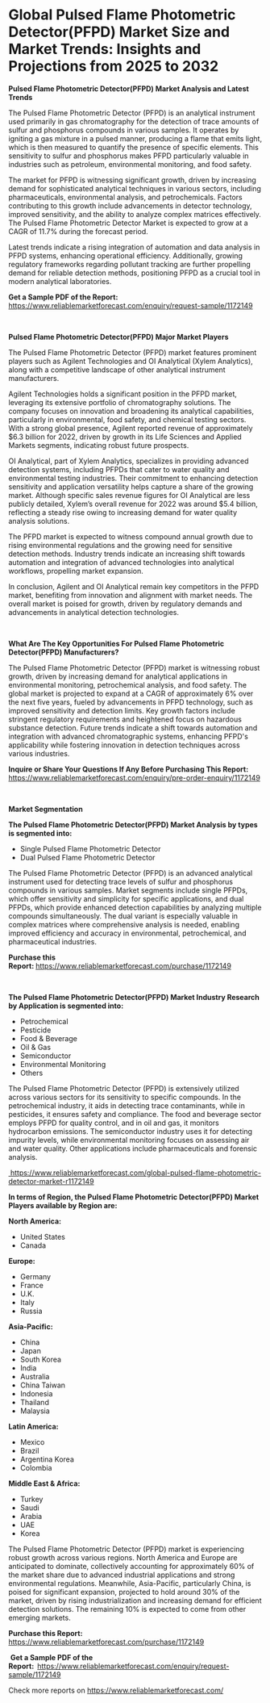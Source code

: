 <p><h1>Global Pulsed Flame Photometric Detector(PFPD) Market Size and Market Trends: Insights and Projections from 2025 to 2032</h1></p><p><strong>Pulsed Flame Photometric Detector(PFPD) Market Analysis and Latest Trends</strong></p>
<p><p>The Pulsed Flame Photometric Detector (PFPD) is an analytical instrument used primarily in gas chromatography for the detection of trace amounts of sulfur and phosphorus compounds in various samples. It operates by igniting a gas mixture in a pulsed manner, producing a flame that emits light, which is then measured to quantify the presence of specific elements. This sensitivity to sulfur and phosphorus makes PFPD particularly valuable in industries such as petroleum, environmental monitoring, and food safety.</p><p>The market for PFPD is witnessing significant growth, driven by increasing demand for sophisticated analytical techniques in various sectors, including pharmaceuticals, environmental analysis, and petrochemicals. Factors contributing to this growth include advancements in detector technology, improved sensitivity, and the ability to analyze complex matrices effectively. The Pulsed Flame Photometric Detector Market is expected to grow at a CAGR of 11.7% during the forecast period. </p><p>Latest trends indicate a rising integration of automation and data analysis in PFPD systems, enhancing operational efficiency. Additionally, growing regulatory frameworks regarding pollutant tracking are further propelling demand for reliable detection methods, positioning PFPD as a crucial tool in modern analytical laboratories.</p></p>
<p><strong>Get a Sample PDF of the Report:&nbsp;</strong> <a href="https://www.reliablemarketforecast.com/enquiry/request-sample/1172149?utm_campaign=1169&utm_medium=2&utm_source=Github&utm_content=ia&utm_term=27022025&utm_id=pulsed-flame-photometric-detectorpfpd">https://www.reliablemarketforecast.com/enquiry/request-sample/1172149</a></p>
<p>&nbsp;</p>
<p><strong>Pulsed Flame Photometric Detector(PFPD) Major Market Players</strong></p>
<p><p>The Pulsed Flame Photometric Detector (PFPD) market features prominent players such as Agilent Technologies and OI Analytical (Xylem Analytics), along with a competitive landscape of other analytical instrument manufacturers. </p><p>Agilent Technologies holds a significant position in the PFPD market, leveraging its extensive portfolio of chromatography solutions. The company focuses on innovation and broadening its analytical capabilities, particularly in environmental, food safety, and chemical testing sectors. With a strong global presence, Agilent reported revenue of approximately $6.3 billion for 2022, driven by growth in its Life Sciences and Applied Markets segments, indicating robust future prospects.</p><p>OI Analytical, part of Xylem Analytics, specializes in providing advanced detection systems, including PFPDs that cater to water quality and environmental testing industries. Their commitment to enhancing detection sensitivity and application versatility helps capture a share of the growing market. Although specific sales revenue figures for OI Analytical are less publicly detailed, Xylem’s overall revenue for 2022 was around $5.4 billion, reflecting a steady rise owing to increasing demand for water quality analysis solutions.</p><p>The PFPD market is expected to witness compound annual growth due to rising environmental regulations and the growing need for sensitive detection methods. Industry trends indicate an increasing shift towards automation and integration of advanced technologies into analytical workflows, propelling market expansion. </p><p>In conclusion, Agilent and OI Analytical remain key competitors in the PFPD market, benefiting from innovation and alignment with market needs. The overall market is poised for growth, driven by regulatory demands and advancements in analytical detection technologies.</p></p>
<p>&nbsp;</p>
<p><strong>What Are The Key Opportunities For Pulsed Flame Photometric Detector(PFPD) Manufacturers?</strong></p>
<p><p>The Pulsed Flame Photometric Detector (PFPD) market is witnessing robust growth, driven by increasing demand for analytical applications in environmental monitoring, petrochemical analysis, and food safety. The global market is projected to expand at a CAGR of approximately 6% over the next five years, fueled by advancements in PFPD technology, such as improved sensitivity and detection limits. Key growth factors include stringent regulatory requirements and heightened focus on hazardous substance detection. Future trends indicate a shift towards automation and integration with advanced chromatographic systems, enhancing PFPD's applicability while fostering innovation in detection techniques across various industries.</p></p>
<p><strong>Inquire or Share Your Questions If Any Before Purchasing This Report:</strong> <a href="https://www.reliablemarketforecast.com/enquiry/pre-order-enquiry/1172149?utm_campaign=1169&utm_medium=2&utm_source=Github&utm_content=ia&utm_term=27022025&utm_id=pulsed-flame-photometric-detectorpfpd">https://www.reliablemarketforecast.com/enquiry/pre-order-enquiry/1172149</a></p>
<p>&nbsp;</p>
<p><strong>Market Segmentation</strong></p>
<p><strong>The Pulsed Flame Photometric Detector(PFPD) Market Analysis by types is segmented into:</strong></p>
<p><ul><li>Single Pulsed Flame Photometric Detector</li><li>Dual Pulsed Flame Photometric Detector</li></ul></p>
<p><p>The Pulsed Flame Photometric Detector (PFPD) is an advanced analytical instrument used for detecting trace levels of sulfur and phosphorus compounds in various samples. Market segments include single PFPDs, which offer sensitivity and simplicity for specific applications, and dual PFPDs, which provide enhanced detection capabilities by analyzing multiple compounds simultaneously. The dual variant is especially valuable in complex matrices where comprehensive analysis is needed, enabling improved efficiency and accuracy in environmental, petrochemical, and pharmaceutical industries.</p></p>
<p><strong>Purchase this Report:&nbsp;</strong><a href="https://www.reliablemarketforecast.com/purchase/1172149?utm_campaign=1169&utm_medium=2&utm_source=Github&utm_content=ia&utm_term=27022025&utm_id=pulsed-flame-photometric-detectorpfpd">https://www.reliablemarketforecast.com/purchase/1172149</a></p>
<p>&nbsp;</p>
<p><strong>The Pulsed Flame Photometric Detector(PFPD) Market Industry Research by Application is segmented into:</strong></p>
<p><ul><li>Petrochemical</li><li>Pesticide</li><li>Food & Beverage</li><li>Oil & Gas</li><li>Semiconductor</li><li>Environmental Monitoring</li><li>Others</li></ul></p>
<p><p>The Pulsed Flame Photometric Detector (PFPD) is extensively utilized across various sectors for its sensitivity to specific compounds. In the petrochemical industry, it aids in detecting trace contaminants, while in pesticides, it ensures safety and compliance. The food and beverage sector employs PFPD for quality control, and in oil and gas, it monitors hydrocarbon emissions. The semiconductor industry uses it for detecting impurity levels, while environmental monitoring focuses on assessing air and water quality. Other applications include pharmaceuticals and forensic analysis.</p></p>
<p><a href="https://www.reliablemarketforecast.com/global-pulsed-flame-photometric-detector-market-r1172149?utm_campaign=1169&utm_medium=2&utm_source=Github&utm_content=ia&utm_term=27022025&utm_id=pulsed-flame-photometric-detectorpfpd">&nbsp;https://www.reliablemarketforecast.com/global-pulsed-flame-photometric-detector-market-r1172149</a></p>
<p><strong>In terms of Region, the Pulsed Flame Photometric Detector(PFPD) Market Players available by Region are:</strong></p>
<p>
    <p> <strong> North America: </strong>
        <ul>
            <li>United States</li>
            <li>Canada</li>
        </ul>
        </p> 
    <p> <strong> Europe: </strong>
        <ul>
            <li>Germany</li>
            <li>France</li>
            <li>U.K.</li>
            <li>Italy</li>
            <li>Russia</li>
        </ul>
        </p> 
    <p> <strong> Asia-Pacific: </strong>
        <ul>
            <li>China</li>
            <li>Japan</li>
            <li>South Korea</li>
            <li>India</li>
            <li>Australia</li>
            <li>China Taiwan</li>
            <li>Indonesia</li>
            <li>Thailand</li>
            <li>Malaysia</li>
        </ul>
        </p> 
    <p> <strong> Latin America: </strong>
        <ul>
            <li>Mexico</li>
            <li>Brazil</li>
            <li>Argentina Korea</li>
            <li>Colombia</li>
        </ul>
        </p> 
    <p> <strong> Middle East & Africa: </strong>
        <ul>
            <li>Turkey</li>
            <li>Saudi</li>
            <li>Arabia</li>
            <li>UAE</li>
            <li>Korea</li>
        </ul>
    </p>
    </p>
<p><p>The Pulsed Flame Photometric Detector (PFPD) market is experiencing robust growth across various regions. North America and Europe are anticipated to dominate, collectively accounting for approximately 60% of the market share due to advanced industrial applications and strong environmental regulations. Meanwhile, Asia-Pacific, particularly China, is poised for significant expansion, projected to hold around 30% of the market, driven by rising industrialization and increasing demand for efficient detection solutions. The remaining 10% is expected to come from other emerging markets.</p></p>
<p><strong>Purchase this Report: </strong><a href="https://www.reliablemarketforecast.com/purchase/1172149?utm_campaign=1169&utm_medium=2&utm_source=Github&utm_content=ia&utm_term=27022025&utm_id=pulsed-flame-photometric-detectorpfpd">https://www.reliablemarketforecast.com/purchase/1172149</a></p>
<p>&nbsp;<strong>Get a Sample PDF of the Report:&nbsp;&nbsp;</strong><a href="https://www.reliablemarketforecast.com/enquiry/request-sample/1172149?utm_campaign=1169&utm_medium=2&utm_source=Github&utm_content=ia&utm_term=27022025&utm_id=pulsed-flame-photometric-detectorpfpd">https://www.reliablemarketforecast.com/enquiry/request-sample/1172149</a></p>
<p><strong></strong></p>
<p>Check more reports on <a href="https://www.reliablemarketforecast.com/?utm_campaign=1169&utm_medium=2&utm_source=Github&utm_content=ia&utm_term=27022025&utm_id=pulsed-flame-photometric-detectorpfpd">https://www.reliablemarketforecast.com/</a></p>